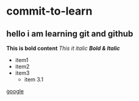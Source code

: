 # commit-to-learn
## hello i am learning git and github
**This is bold content**
_This it italic_
***Bold & Italic***

- item1
- item2
- item3
  - item 3.1

[google](https://google.com)
